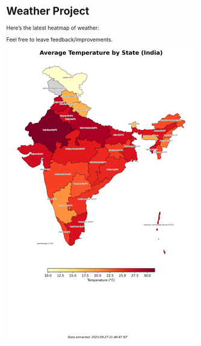 # Weather Project

Here’s the latest heatmap of weather:

Feel free to leave feedback/improvements.

![India Heatmap](docs/assets/india_heatmap.png?v=D80C89)
